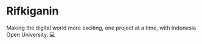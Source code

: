 # Rifkiganin
Making the digital world more exciting, one project at a time, with Indonesia Open University. 💻
